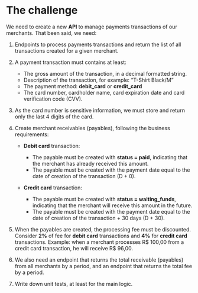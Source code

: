 # The challenge
We need to create a new **API** to manage payments transactions of our merchants. That been said, we need:

1. Endpoints to process payments transactions and return the list of all transactions created for a given merchant. 

2. A payment transaction must contains at least:
    * The gross amount of the transaction, in a decimal formatted string.
    * Description of the transaction, for example: “T-Shirt Black/M”
    * The payment method: **debit_card** or **credit_card**  
    * The card number, cardholder name, card expiration date and card verification code (CVV).

3. As the card number is sensitive information, we must store and return only the last 4 digits of the card.

4. Create merchant receivables (payables), following the business requirements:

    * **Debit card** transaction:
      * The payable must be created with **status = paid**, indicating that the merchant has already received this amount.
      * The payable must be created with the payment date equal to the date of creation of the transaction (D + 0).
      
    * **Credit card** transaction:
      * The payable must be created with **status = waiting_funds**, indicating that the merchant will receive this amount in the future.
      * The payable must be created with the payment date equal to the date of creation of the transaction + 30 days (D + 30).

5. When the payables are created, the processing fee must be discounted. Consider **2%** of fee for **debit card** transactions and **4%** for **credit card** transactions. Example: when a merchant processes R$ 100,00 from a credit card transaction, he will receive R$ 96,00. 

6. We also need an endpoint that returns the total receivable (payables) from all merchants by a period, and an endpoint that returns the total fee by a period.

7. Write down unit tests, at least for the main logic.